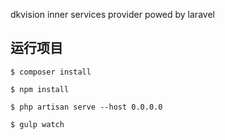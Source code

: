 dkvision inner services provider powed by laravel

## 运行项目

```console
$ composer install
```

```console
$ npm install
```

```console
$ php artisan serve --host 0.0.0.0
```

```console
$ gulp watch
```